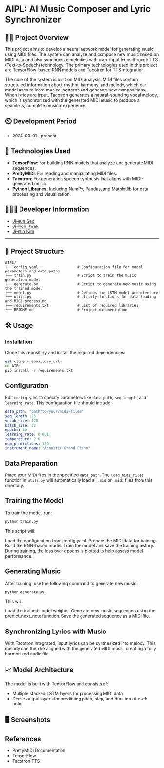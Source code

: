 # AIPL: AI Music Composer and Lyric Synchronizer

## 👨‍🏫 Project Overview
This project aims to develop a neural network model for generating music using MIDI files. The system can analyze and compose new music based on MIDI data and also synchronize melodies with user-input lyrics through TTS (Text-to-Speech) technology. The primary technologies used in this project are TensorFlow-based RNN models and Tacotron for TTS integration.

The core of the system is built on MIDI analysis. MIDI files contain structured information about rhythm, harmony, and melody, which our model uses to learn musical patterns and generate new compositions. When lyrics are input, Tacotron generates a natural-sounding vocal melody, which is synchronized with the generated MIDI music to produce a seamless, complete musical experience.

## ⏲️ Development Period
- 2024-09-01 - present

## 🚀 Technologies Used
- **TensorFlow**: For building RNN models that analyze and generate MIDI sequences.
- **PrettyMIDI**: For reading and manipulating MIDI files.
- **Tacotron**: For generating speech synthesis that aligns with MIDI-generated music.
- **Python Libraries**: Including NumPy, Pandas, and Matplotlib for data processing and visualization.

## 🧑‍🤝‍🧑 Developer Information
- [Ji-eun Seo](https://github.com/Nick-Stokes)
- [Ji-won Kwak](https://github.com/Kwak-Jiwon)
- [Ji-min Kim](https://github.com/xxjimin)

---

## 📂 Project Structure

```plaintext
AIPL/
├── config.yaml                  # Configuration file for model parameters and data paths
├── train.py                     # Script to train the music generation model
├── generate.py                  # Script to generate new music using the trained model
├── model.py                     # Defines the LSTM model architecture
├── utils.py                     # Utility functions for data loading and MIDI processing
├── requirements.txt             # List of required libraries
└── README.md                    # Project documentation
```


## 🛠️ Usage

### Installation

Clone this repository and install the required dependencies:

```bash
git clone <repository_url>
cd AIPL
pip install -r requirements.txt
```

## Configuration

Edit `config.yaml` to specify parameters like `data_path`, `seq_length`, and `learning_rate`. This configuration file should include:

```yaml
data_path: "path/to/your/midi/files"
seq_length: 25
vocab_size: 128
batch_size: 32
epochs: 10
learning_rate: 0.001
temperature: 2.0
num_predictions: 120
instrument_name: "Acoustic Grand Piano"
```

## Data Preparation

Place your MIDI files in the specified `data_path`. The `load_midi_files` function in `utils.py` will automatically load all `.mid` or `.midi` files from this directory.

## Training the Model

To train the model, run:

```bash
python train.py
```
This script will:

Load the configuration from config.yaml.
Prepare the MIDI data for training.
Build the RNN-based model.
Train the model and save the training history.
During training, the loss over epochs is plotted to help assess model performance.


## Generating Music

After training, use the following command to generate new music:

```bash
python generate.py
```

This will:

Load the trained model weights.
Generate new music sequences using the predict_next_note function.
Save the generated sequence as a MIDI file.



## Synchronizing Lyrics with Music
With Tacotron integrated, input lyrics can be synthesized into melody. This melody can then be aligned with the generated MIDI music, creating a fully harmonized audio file.

## 📈 Model Architecture
The model is built with TensorFlow and consists of:
- Multiple stacked LSTM layers for processing MIDI data.
- Dense output layers for predicting pitch, step, and duration of each note.


## 🖥️ Screenshots

## References
- PrettyMIDI Documentation
- TensorFlow
- Tacotron TTS

